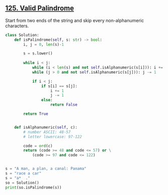 ## [125. Valid Palindrome](https://leetcode.com/problems/valid-palindrome/)

Start from two ends of the string and skip every non-alphanumeric characters.

```python
class Solution:
    def isPalindrome(self, s: str) -> bool:
        i, j = 0, len(s)-1

        s = s.lower()
        
        while i < j:
            while (i < len(s) and not self.isAlphanumeric(s[i])): i += 1
            while (j > 0 and not self.isAlphanumeric(s[j])): j -= 1

            if i < j:
                if s[i] == s[j]:
                    i += 1
                    j -= 1
                else:
                    return False

        return True


    def isAlphanumeric(self, c):
        # number ASCII: 48-57
        # letter lowercase: 97-122

        code = ord(c)
        return (code >= 48 and code <= 57) or \
            (code >= 97 and code <= 122)


s = "A man, a plan, a canal: Panama"
s = "race a car"
s = "a*  ."
so = Solution()
print(so.isPalindrome(s))
```